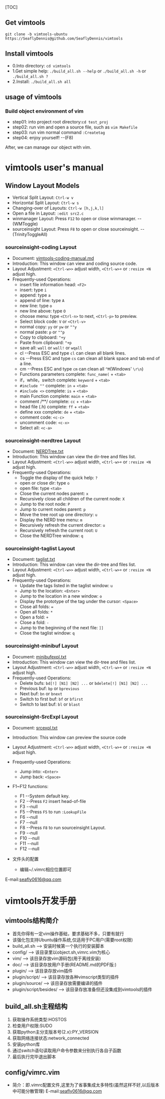 [TOC]

## Get vimtools
``` shell
git clone -b vimtools-ubuntu https://SeaflyDennis@github.com/SeaflyDennis/vimtools
```

## Install vimtools
- 0.Into directory: `cd vimtools`
- 1.Get simple help: `./build_all.sh --help` or `./build_all.sh -h` or `./build_all.sh ?`
- 2.Install: `./build_all.sh all`

## usage of vimtools

### Build object environment of vim
- step01: into project root directory:`cd test_proj`
- step02: run vim and open a source file, such as `vim Makefile`
- step03: run vim normal command `:Createtag`
- step04: enjoy yourself!    --(F8)

After, we can manage our object with vim.



# vimtools user's manual

## Window Layout Models

- Vertical Split Layout: `Ctrl-w v`
- Horizontal Split Layout: `Ctrl-w s`
- Changing-over of Layouts: `Ctrl-w [h,j,k,l]`
- Open a file in Layout: `:edit src2.c`
- winmanager Layout: Press `F12` to open or close winmanager.    -- (WMToggle)
- sourceinsight Layout: Press `F8` to open or close sourceinsight.    -- (TrinityToggleAll)

### sourceinsight-coding Layout

- Document: [vimtools-coding-manual.md](https://github.com/SeaflyDennis/vimtools/blob/vimtools-ubuntu/doc/vimtools-coding-manual.md)
- Introduction: This window can view and coding source code.
- Layout Adjustment: `<Ctrl-w>>` adjust width, `<Ctrl-w>+` or `:resize +N` adjust high.
- Frequently-used Operations:
    - insert file information head: `<F2>`
    - insert: type `i`
    - append: type `a`
    - append of line: type `A`
    - new line: type `o`
    - new line above: type `O`
    - choose menu: type `<Ctrl-n>` to next, `<Ctrl-p>` to preview.
    - Select block code: `V` or `<Ctrl-v>`
    - normal copy: `yy` or `yw` or `""y`
    - normal paste: `p` or `""p`
    - Copy to clipboard: `"+y`
    - Paste from clipboard: `"+p`
    - save all: `wall` or `wall!` or `wqall`
    - cl    --Press ESC and type `cl` can clean all blank lines.
    - cs    --Press ESC and type `cs` can clean all blank space and tab end of a line.
    - cm    --Press ESC and type `cm` can clean all `^M`(Windows' `\r\n`)
    - Functions parameters complete: `func_name(` + `<tab>`
    - if，while，switch complete: `keyword` + `<tab>`
    - `#include ""` complete: `in` + `<tab>`
    - `#include <>` complete: `is` + `<tab>`
    - main Function complete: `main` + `<tab>`
    - comment /**/ complete: `cc` + `<tab>`
    - head file (.h) complete: `ff` + `<tab>`
    - define xxx complete: `de` + `<tab>`
    - comment code: `<c-c>`
    - uncomment code: `<c-x>`
    - Select all: `<c-a>`

### sourceinsight-nerdtree Layout

- Document: [NERDTree.txt](https://github.com/scrooloose/nerdtree/blob/master/doc/NERDTree.txt)
- Introduction: This window can view the dir-tree and files list.
- Layout Adjustment: `<Ctrl-w>>` adjust width, `<Ctrl-w>+` or `:resize +N` adjust high.
- Frequently-used Operations:
    - Toggle the display of the quick help: `?`
    - open or close dir: type `o`
    - open file: type `<tab>`
    - Close the current nodes parent: `x`
    - Recursively close all children of the current node: `X`
    - Jump to the root node: `P`
    - Jump to current nodes parent: `p`
    - Move the tree root up one directory: `u`
    - Display the NERD tree menu: `m`
    - Recursively refresh the current director: `u`
    - Recursively refresh the current root: `U`
    - Close the NERDTree window: `q`

### sourceinsight-taglist Layout

- Document: [taglist.txt](https://github.com/vim-scripts/taglist.vim/blob/master/doc/taglist.txt)
- Introduction: This window can view the dir-tree and files list.
- Layout Adjustment: `<Ctrl-w>>` adjust width, `<Ctrl-w>+` or `:resize +N` adjust high.
- Frequently-used Operations:
    - Update the tags listed in the taglist window: `u`
    - Jump to the location: `<Enter>`
    - Jump to the location in a new window: `o`
    - Display the prototype of the tag under the cursor: `<Space>`
    - Close all folds: `=`
    - Open all folds: `*`
    - Open a fold: `+`
    - Close a fold: `-`
    - Jump to the beginning of the next file: `]]`
    - Close the taglist window: `q`


### sourceinsight-minibuf Layout

- Document: [minibufexpl.txt](https://github.com/fholgado/minibufexpl.vim/blob/master/doc/minibufexpl.txt)
- Introduction: This window can view the dir-tree and files list.
- Layout Adjustment: `<Ctrl-w>>` adjust width, `<Ctrl-w>+` or `:resize +N` adjust high.
- Frequently-used Operations:
    - Delete bufs: `bd[!] [N1] [N2] ...` or `bdelete[!] [N1] [N2] ...`
    - Previous buf: `bp` or `bprevious`
    - Next buf: `bn` or `bnext`
    - Switch to first buf: `bf` or `bfirst`
    - Switch to last buf: `bl` or `blast`


### sourceinsight-SrcExpl Layout

- Document: [srcexpl.txt](https://github.com/wesleyche/SrcExpl/blob/master/doc/srcexpl.txt)
- Introduction: This window can preview the source code
- Layout Adjustment: `<Ctrl-w>>` adjust width, `<Ctrl-w>+` or `:resize +N` adjust high.
- Frequently-used Operations:
    - Jump into: `<Enter>`
    - Jump back: `<Space>`



- F1~F12 functions:
    - F1    --System default key.
    - F2    --Press `F2` insert head-of-file
    - F3    --null
    - F5    --Press `F5` to run `:LookupFile`
    - F6    --null
    - F7    --null
    - F8    --Press `F8` to run sourceinsight Layout.
    - F9    --null
    - F10   --null
    - F11   --null
    - F12   --null


- 文件头的配置
    - 编辑~/.vimrc相应位置即可

E-mail:seafly0616@qq.com

# vimtools开发手册

## vimtools结构简介

- 首先你得有一定vim操作基础，要求基础不多，只要有就行
- 该强化包支持Ubuntu操作系统,仅适用于PC用户(需要root权限)
- build_all.sh      --> 安装时候第一个执行的安装脚本
- config/           --> 该目录里以object.sh,vimrc.vim为核心
- vim/              --> 该目录存放vim源码包(用于离线安装)
- doc/              --> 该目录存放用户手册(README.md的PDF版:)
- plugin/           --> 该目录存放vim插件
- plugin/script/    --> 该目录存放各种vimscript类型的插件
- plugin/source/    --> 该目录存放需要编译的插件
- plugin/script/besides/    --> 该目录存放准备但还没集成到vimtools的插件

## build_all.sh主程结构

1. 获取操作系统类型:HOSTOS
2. 检查用户权限:SUDO
3. 获取python主分支版本号(2.x):PY_VERSION
4. 获取网络连接状态:network_connected
5. 安装python库
6. 通过switch语句读取用户命令参数来分别执行各自子函数
7. 最后执行完毕退出脚本

## config/vimrc.vim

- 简介：即.vimrc配置文件,这里为了省事集成太多特性(虽然这样不好,以后版本中可能分散管理)
E-mail:seafly0616@qq.com
